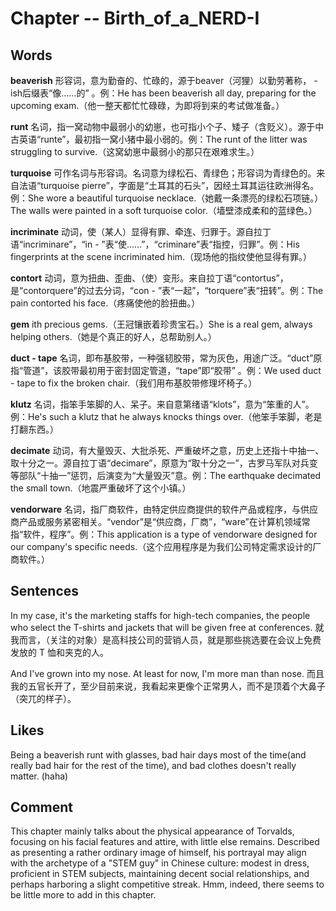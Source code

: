 # Chapter -- Birth_of_a_NERD-I

## Words
**beaverish**
形容词，意为勤奋的、忙碌的，源于beaver（河狸）以勤劳著称， -ish后缀表“像……的” 。例：He has been beaverish all day, preparing for the upcoming exam.（他一整天都忙忙碌碌，为即将到来的考试做准备。）

**runt**
名词，指一窝动物中最弱小的幼崽，也可指小个子、矮子（含贬义）。源于中古英语“runte”，最初指一窝小猪中最小弱的。例：The runt of the litter was struggling to survive.（这窝幼崽中最弱小的那只在艰难求生。）

**turquoise**
可作名词与形容词。名词意为绿松石、青绿色；形容词为青绿色的。来自法语“turquoise pierre”，字面是“土耳其的石头”，因经土耳其运往欧洲得名。例：She wore a beautiful turquoise necklace.（她戴一条漂亮的绿松石项链。）The walls were painted in a soft turquoise color.（墙壁漆成柔和的蓝绿色。）

**incriminate**
动词，使（某人）显得有罪、牵连、归罪于。源自拉丁语“incriminare”，“in - ”表“使……”，“criminare”表“指控，归罪”。例：His fingerprints at the scene incriminated him.（现场他的指纹使他显得有罪。）

**contort**
动词，意为扭曲、歪曲、（使）变形。来自拉丁语“contortus”，是“contorquere”的过去分词，“con - ”表“一起”，“torquere”表“扭转”。例：The pain contorted his face.（疼痛使他的脸扭曲。）

**gem**
ith precious gems.（王冠镶嵌着珍贵宝石。）She is a real gem, always helping others.（她是个真正的好人，总帮助别人。）

**duct - tape**
名词，即布基胶带，一种强韧胶带，常为灰色，用途广泛。“duct”原指“管道”，该胶带最初用于密封固定管道，“tape”即“胶带” 。例：We used duct - tape to fix the broken chair.（我们用布基胶带修理坏椅子。）

**klutz**
名词，指笨手笨脚的人、呆子。来自意第绪语“klots”，意为“笨重的人”。例：He's such a klutz that he always knocks things over.（他笨手笨脚，老是打翻东西。）

**decimate**
动词，有大量毁灭、大批杀死、严重破坏之意，历史上还指十中抽一、取十分之一。源自拉丁语“decimare”，原意为“取十分之一”，古罗马军队对兵变等部队“十抽一”惩罚，后演变为“大量毁灭”意。例：The earthquake decimated the small town.（地震严重破坏了这个小镇。）

**vendorware**
名词，指厂商软件，由特定供应商提供的软件产品或程序，与供应商产品或服务紧密相关。“vendor”是“供应商，厂商”，“ware”在计算机领域常指“软件，程序”。例：This application is a type of vendorware designed for our company's specific needs.（这个应用程序是为我们公司特定需求设计的厂商软件。） 

## Sentences
In my case, it's the marketing staffs for high-tech companies, the people who select the T-shirts and jackets that will be given free at conferences.
就我而言，（关注的对象）是高科技公司的营销人员，就是那些挑选要在会议上免费发放的 T 恤和夹克的人。

And I've grown into my nose. At least for now, I'm more man than nose.
而且我的五官长开了，至少目前来说，我看起来更像个正常男人，而不是顶着个大鼻子（突兀的样子）。

## Likes
Being a beaverish runt with glasses, bad hair days most of the time(and really bad hair for the rest of the time), and bad clothes doesn't really matter. (haha)

## Comment
This chapter mainly talks about the physical appearance of Torvalds, focusing on his facial features and attire, with little else remains. Described as presenting a rather ordinary image of himself, his portrayal may align with the archetype of a "STEM guy" in Chinese culture: modest in dress, proficient in STEM subjects, maintaining decent social relationships, and perhaps harboring a slight competitive streak. Hmm, indeed, there seems to be little more to add in this chapter.